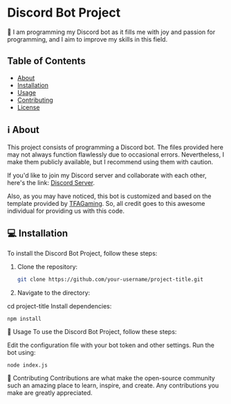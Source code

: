 # Discord Bot Project

🚀 I am programming my Discord bot as it fills me with joy and passion for programming, and I aim to improve my skills in this field.

## Table of Contents

- [About](#about)
- [Installation](#installation)
- [Usage](#usage)
- [Contributing](#contributing)
- [License](#license)

## ℹ️ About

This project consists of programming a Discord bot. The files provided here may not always function flawlessly due to occasional errors. Nevertheless, I make them publicly available, but I recommend using them with caution.

If you'd like to join my Discord server and collaborate with each other, here's the link: [Discord Server](https://discord.gg/NfUPSMucMd).

Also, as you may have noticed, this bot is customized and based on the template provided by [TFAGaming](https://github.com/TFAGaming/DiscordJS-V14-Bot-Template). So, all credit goes to this awesome individual for providing us with this code.

## 💻 Installation

To install the Discord Bot Project, follow these steps:

1. Clone the repository:
   ```sh
   git clone https://github.com/your-username/project-title.git

2. Navigate to the directory:

cd project-title
Install dependencies:

```
npm install
```
📝 Usage
To use the Discord Bot Project, follow these steps:

Edit the configuration file with your bot token and other settings.
Run the bot using:
```
node index.js
```

🤝 Contributing
Contributions are what make the open-source community such an amazing place to learn, inspire, and create. Any contributions you make are greatly appreciated.

